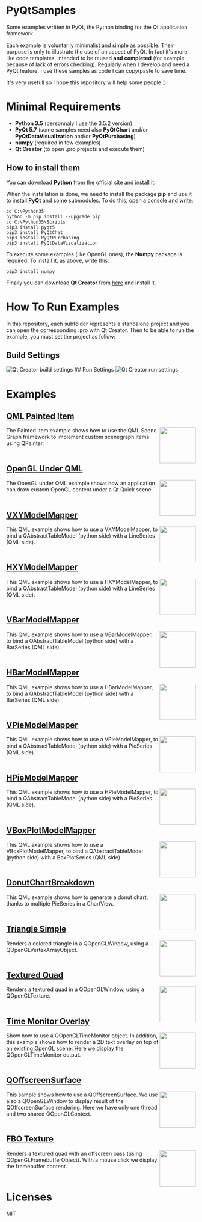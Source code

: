 # PyQtSamples
Some examples written in PyQt, the Python binding for the Qt application framework.

Each example is voluntarily minimalist and simple as possible. Their purpose is only to illustrate the use of an aspect of PyQt.
In fact it's more like code templates, intended to be reused **and completed** (for example because of lack of errors checking). Regularly when I develop and need a PyQt feature, I use these samples as code I can copy/paste to save time. 

It's very usefull so I hope this repository will help some people :)

# Minimal Requirements
- **Python 3.5** (personnaly I use the 3.5.2 version)
- **PyQt 5.7** (some samples need also **PyQtChart** and/or **PyQtDataVisualization** and/or **PyQtPurchasing**)
- **numpy** (required in few examples)
- **Qt Creator** (to open .pro projects and execute them)

## How to install them
You can download **Python** from the [official site](https://www.python.org/downloads/) and install it.

When the installation is done, we need to install the package **pip** and use it to install **PyQt** and some submodules.
To do this, open a console and write:
```
cd C:\Python35
python -m pip install --upgrade pip
cd C:\Python35\Scripts
pip3 install pyqt5
pip3 install PyQtChat
pip3 install PyQtPurchasing
pip3 install PyQtDataVisualization
``` 

To execute some examples (like OpenGL ones), the **Numpy** package is required. To install it, as above, write this:

```
pip3 install numpy
```

Finally you can download **Qt Creator** from [here](https://www.qt.io/download-open-source/#section-2) and install it.

# How To Run Examples
In this repository, each subfolder represents a standalone project and you can open the corresponding .pro with Qt Creator. Then to be able to run the example, you must set the project as follow:

## Build Settings
<img src="./Screenshots/qt_creator_build_settings.png" alt="Qt Creator build settings">
## Run Settings
<img src="./Screenshots/qt_creator_run_settings.png" alt="Qt Creator run settings">

# Examples
## [QML Painted Item](PyQt5/qml_painted_item/)
<img src="./Screenshots/qml_painted_item.png" height="96px" align="right">
The Painted Item example shows how to use the QML Scene Graph framework to implement custom scenegraph items using QPainter.
<br><br>

## [OpenGL Under QML](PyQt5/opengl/opengl_under_qml/)
<img src="./Screenshots/opengl_under_qml.png" height="96px" align="right">
The OpenGL under QML example shows how an application can draw custom OpenGL content under a Qt Quick scene.
<br><br>

## [VXYModelMapper](PyQt5/vxymodelmapper/)
<img src="./Screenshots/line_series.png" height="96px" align="right">
This QML example shows how to use a VXYModelMapper, to bind a QAbstractTableModel (python side) with a LineSeries (QML side).
<br><br>

## [HXYModelMapper](PyQt5/hxymodelmapper/)
<img src="./Screenshots/line_series.png" height="96px" align="right">
This QML example shows how to use a HXYModelMapper, to bind a QAbstractTableModel (python side) with a LineSeries (QML side).
<br><br>

## [VBarModelMapper](PyQt5/vbarmodelmapper/)
<img src="./Screenshots/bar_series.png" height="96px" align="right">
This QML example shows how to use a VBarModelMapper, to bind a QAbstractTableModel (python side) with a BarSeries (QML side).
<br><br>

## [HBarModelMapper](PyQt5/hbarmodelmapper/)
<img src="./Screenshots/bar_series.png" height="96px" align="right">
This QML example shows how to use a HBarModelMapper, to bind a QAbstractTableModel (python side) with a BarSeries (QML side).
<br><br>

## [VPieModelMapper](PyQt5/vpiemodelmapper/)
<img src="./Screenshots/pie_series.png" height="96px" align="right">
This QML example shows how to use a VPieModelMapper, to bind a QAbstractTableModel (python side) with a PieSeries (QML side).
<br><br>

## [HPieModelMapper](PyQt5/hpiemodelmapper/)
<img src="./Screenshots/pie_series.png" height="96px" align="right">
This QML example shows how to use a HPieModelMapper, to bind a QAbstractTableModel (python side) with a PieSeries (QML side).
<br><br>

## [VBoxPlotModelMapper](PyQt5/vboxplotmodelmapper/)
<img src="./Screenshots/box_plot_series.png" height="96px" align="right">
This QML example shows how to use a VBoxPlotModelMapper, to bind a QAbstractTableModel (python side) with a BoxPlotSeries (QML side).
<br><br>

## [DonutChartBreakdown](PyQt5/donut_chart_breakdown/)
<img src="./Screenshots/donut_chart_breakdown.png" height="96px" align="right">
This QML example shows how to generate a donut chart, thanks to multiple PieSeries in a ChartView.
<br><br>

## [Triangle Simple](PyQt5/opengl/triangle_simple/)
<img src="./Screenshots/triangle_simple.png" height="96px" align="right">
Renders a colored triangle in a QOpenGLWindow, using a QOpenGLVertexArrayObject.
<br><br>

## [Textured Quad](PyQt5/opengl/textured_quad/)
<img src="./Screenshots/fbo_texture.png" height="96px" align="right">
Renders a textured quad in a QOpenGLWindow, using a QOpenGLTexture.
<br><br>

## [Time Monitor Overlay](PyQt5/opengl/time_monitor_overlay/)
<img src="./Screenshots/time_monitor_overlay.png" height="96px" align="right">
Show how to use a QOpenGLTimeMonitor object. In addition, this example shows how to render a 2D text overlay on top of an existing OpenGL scene. Here we display the QOpenGLTimeMonitor output.
<br><br>

## [QOffscreenSurface](PyQt5/opengl/qoffscreensurface/)
<img src="./Screenshots/julia.png" height="96px" align="right">
This sample shows how to use a QOffscreenSurface. We use also a QOpenGLWindow to display result of the QOffscreenSurface rendering.
Here we have only one thread and two shared QOpenGLContext.
<br><br>

## [FBO Texture](PyQt5/opengl/fbo_texture/)
<img src="./Screenshots/fbo_texture.png" height="96px" align="right">
Renders a textured quad with an offscreen pass (using QOpenGLFramebufferObject). With a mouse click we display the framebuffer content.
<br><br>

# Licenses
MIT
